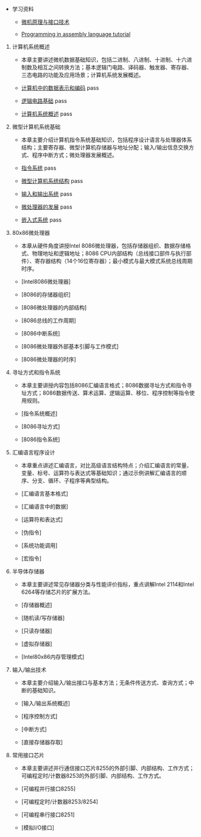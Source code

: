 - 学习资料
    - [微机原理与接口技术](https://www.icourse163.org/learn/JLU-1002056024?tid=1465815441#/learn/content?type=detail&id=1245721005&cid=1270888005)

    - [Programming in assembly language tutorial](https://github.com/mschwartz/assembly-tutorial?tab=readme-ov-file#hello-world)

1. 计算机系统概述
    * 本章主要讲述微机数据基础知识，包括二进制、八进制、十进制、十六进制数及相互之间转换方法；基本逻辑门电路、译码器、触发器、寄存器、三态电路的功能及应用场景；计算机系统发展概述。

    * [计算机中的数据表示和编码](md/微机原理/计算机中的数据表示和编码.md)
        pass
    * [逻辑电路基础](md/微机原理/逻辑电路基础.md)
        pass

    * [计算机系统概述](md/微机原理/计算机系统概述.md)
        pass

2. 微型计算机系统基础
    * 本章主要介绍计算机指令系统基础知识，包括程序设计语言与处理器体系结构；主要寄存器、微型计算机存储器与地址分配；输入/输出信息交换方式、程序中断方式；微处理器发展概述。

    * [指令系统](md/微机原理/指令系统.md)
        pass

    * [微型计算机系统结构](md/微机原理/微型计算机系统结构.md)
        pass

    * [输入和输出系统](md/微机原理/输入和输出系统.md)
        pass

    * [微处理器的发展](md/微机原理/微处理器发展.md)
        pass

    * [嵌入式系统](md/微机原理/嵌入式系统.md)
        pass

3. 80x86微处理器
    * 本章从硬件角度讲授Intel 8086微处理器，包括存储器组织、数据存储格式、物理地址和逻辑地址；8086 CPU内部结构（总线接口部件与执行部件）、寄存器结构（14个16位寄存器）；最小模式与最大模式系统总线周期时序。

    * [Intel8086微处理器]
    * [8086的存储器组织]
    * [8086微处理器的内部结构]
    * [8086总线的工作周期]
    * [8086中断系统]
    * [8086微处理器外部基本引脚与工作模式]
    * [8086微处理器的时序]

4. 寻址方式和指令系统
    * 本章主要讲授内容包括8086汇编语言格式；8086数据寻址方式和指令寻址方式；8086数据传送、算术运算、逻辑运算、移位、程序控制等指令使用规则。

    * [指令系统概述]
    * [8086寻址方式]
    * [8086指令系统]

5. 汇编语言程序设计
    * 本章重点讲述汇编语言，对比高级语言结构特点；介绍汇编语言的常量、变量、标号、运算符与表达式等基础知识；通过示例讲解汇编语言的顺序、分支、循环、子程序等典型结构。

    * [汇编语言基本格式]
    * [汇编语言中的数据]
    * [运算符和表达式]
    * [伪指令]
    * [系统功能调用]
    * [宏指令]

6. 半导体存储器
    * 本章主要讲述常见存储器分类与性能评价指标，重点讲解Intel 2114和Intel 6264等存储芯片的扩展方法。

    * [存储器概述]
    * [随机读/写存储器]
    * [只读存储器]
    * [虚拟存储器]
    * [Intel80x86内存管理模式]

7. 输入/输出技术
    * 本章主要介绍输入/输出接口与基本方法；无条件传送方式、查询方式；中断的基础知识。

    * [输入/输出系统概述]
    * [程序控制方式]
    * [中断方式]
    * [直接存储器存取]

8. 常用接口芯片
    * 本章主要讲述并行通信接口芯片8255的外部引脚、内部结构、工作方式；可编程定时/计数器8253的外部引脚、内部结构、工作方式。
    
    * [可编程并行接口8255]
    * [可编程定时/计数器8253/8254]
    * [可编程串行接口8251]
    * [模拟I/O接口]
